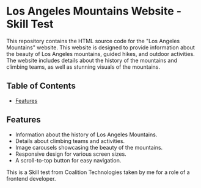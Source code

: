 # Los Angeles Mountains Website - Skill Test

This repository contains the HTML source code for the "Los Angeles Mountains" website. This website is designed to provide information about the beauty of Los Angeles mountains, guided hikes, and outdoor activities. The website includes details about the history of the mountains and climbing teams, as well as stunning visuals of the mountains.

## Table of Contents

- [Features](#features)


## Features

- Information about the history of Los Angeles Mountains.
- Details about climbing teams and activities.
- Image carousels showcasing the beauty of the mountains.
- Responsive design for various screen sizes.
- A scroll-to-top button for easy navigation.

This is a Skill test from Coalition Technologies taken by me for a role of a frontend developer.
